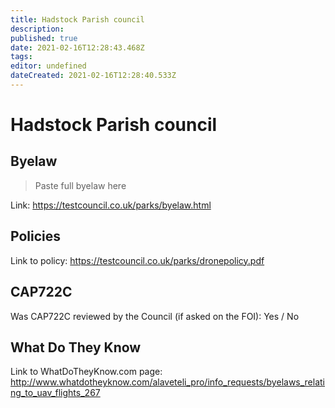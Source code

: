 ```yaml
---
title: Hadstock Parish council
description: 
published: true
date: 2021-02-16T12:28:43.468Z
tags: 
editor: undefined
dateCreated: 2021-02-16T12:28:40.533Z
---
```


# Hadstock Parish council


## Byelaw
> Paste full byelaw here

Link:
https://testcouncil.co.uk/parks/byelaw.html

## Policies
Link to policy:
https://testcouncil.co.uk/parks/dronepolicy.pdf

## CAP722C

Was CAP722C reviewed by the Council (if asked on the FOI): Yes / No

## What Do They Know

Link to WhatDoTheyKnow.com page:
http://www.whatdotheyknow.com/alaveteli_pro/info_requests/byelaws_relating_to_uav_flights_267

